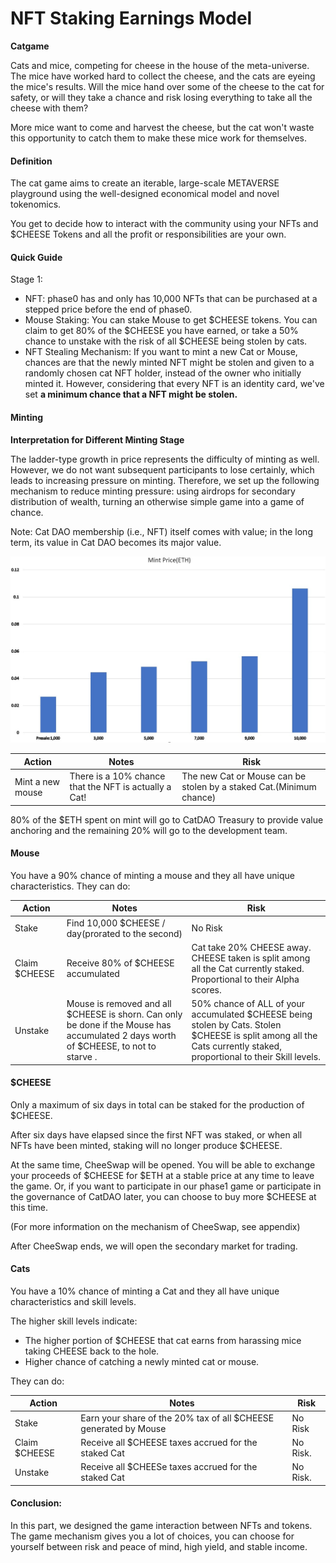 # NFT Staking Earnings Model

**Catgame**

Cats and mice, competing for cheese in the house of the meta-universe. The mice have worked hard to collect the cheese, and the cats are eyeing the mice's results. Will the mice hand over some of the cheese to the cat for safety, or will they take a chance and risk losing everything to take all the cheese with them?

More mice want to come and harvest the cheese, but the cat won't waste this opportunity to catch them to make these mice work for themselves.

#### Definition

The cat game aims to create an iterable, large-scale METAVERSE playground using the well-designed economical model and novel tokenomics.

You get to decide how to interact with the community using your NFTs and $CHEESE Tokens and all the profit or responsibilities are your own.

#### Quick Guide

Stage 1:

* NFT: phase0 has and only has 10,000 NFTs that can be purchased at a stepped price before the end of phase0.
* Mouse Staking: You can stake Mouse to get $CHEESE tokens. You can claim to get 80% of the $CHEESE you have earned, or take a 50% chance to unstake with the risk of all $CHEESE being stolen by cats.
* NFT Stealing Mechanism: If you want to mint a new Cat or Mouse, chances are that the newly minted NFT might be stolen and given to a randomly chosen cat NFT holder, instead of the owner who initially minted it. However, considering that every NFT is an identity card, we've set **a minimum chance that a NFT might be stolen.**

#### Minting

**Interpretation for Different Minting Stage**

The ladder-type growth in price represents the difficulty of minting as well. However, we do not want subsequent participants to lose certainly, which leads to increasing pressure on minting. Therefore, we set up the following mechanism to reduce minting pressure: using airdrops for secondary distribution of wealth, turning an otherwise simple game into a game of chance.

Note: Cat DAO membership (i.e., NFT) itself comes with value; in the long term, its value in Cat DAO becomes its major value.

![](<../.gitbook/assets/cat3 (1).jpg>)

| Action           | Notes                                                 | Risk                                                                |
| ---------------- | ----------------------------------------------------- | ------------------------------------------------------------------- |
| Mint a new mouse | There is a 10% chance that the NFT is actually a Cat! | The new Cat or Mouse can be stolen by a staked Cat.(Minimum chance) |

80% of the $ETH spent on mint will go to CatDAO Treasury to provide value anchoring and the remaining 20% will go to the development team.

#### Mouse

You have a 90% chance of minting a mouse and they all have unique characteristics. They can do:

| Action        | Notes                                                                                                                                | Risk                                                                                                                                                                 |
| ------------- | ------------------------------------------------------------------------------------------------------------------------------------ | -------------------------------------------------------------------------------------------------------------------------------------------------------------------- |
| Stake         | Find 10,000 $CHEESE / day(prorated to the second)                                                                                    | No Risk                                                                                                                                                              |
| Claim $CHEESE | Receive 80% of $CHEESE accumulated                                                                                                   | Cat take 20% CHEESE away. CHEESE taken is split among all the Cat currently staked. Proportional to their Alpha scores.                                              |
| Unstake       | Mouse is removed and all $CHEESE is shorn. Can only be done if the Mouse has accumulated 2 days worth of $CHEESE, to not to starve . | 50% chance of ALL of your accumulated $CHEESE being stolen by Cats. Stolen $CHEESE is split among all the Cats currently staked, proportional to their Skill levels. |

#### $CHEESE

Only a maximum of six days in total can be staked for the production of $CHEESE.

After six days have elapsed since the first NFT was staked, or when all NFTs have been minted, staking will no longer produce $CHEESE.

At the same time, CheeSwap will be opened. You will be able to exchange your proceeds of $CHEESE for $ETH at a stable price at any time to leave the game. Or, if you want to participate in our phase1 game or participate in the governance of CatDAO later, you can choose to buy more $CHEESE at this time.

(For more information on the mechanism of CheeSwap, see appendix)

After CheeSwap ends, we will open the secondary market for trading.

#### Cats

You have a 10% chance of minting a Cat and they all have unique characteristics and skill levels.

The higher skill levels indicate:

* The higher portion of $CHEESE that cat earns from harassing mice taking CHEESE back to the hole.
* Higher chance of catching a newly minted cat or mouse.

They can do:

| Action        | Notes                                                            | Risk     |
| ------------- | ---------------------------------------------------------------- | -------- |
| Stake         | Earn your share of the 20% tax of all $CHEESE generated by Mouse | No Risk  |
| Claim $CHEESE | Receive all $CHEESE taxes accrued for the staked Cat             | No Risk. |
| Unstake       | Receive all $CHEESe taxes accrued for the staked Cat             | No Risk. |

#### Conclusion:

In this part, we designed the game interaction between NFTs and tokens. The game mechanism gives you a lot of choices, you can choose for yourself between risk and peace of mind, high yield,  and stable income.
